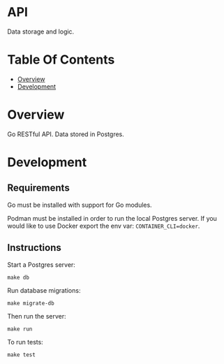 # API
Data storage and logic.

# Table Of Contents
- [Overview](#overview)
- [Development](#development)

# Overview
Go RESTful API. Data stored in Postgres.

# Development
## Requirements
Go must be installed with support for Go modules.

Podman must be installed in order to run the local Postgres server. If you would
like to use Docker export the env var: `CONTAINER_CLI=docker`.

## Instructions
Start a Postgres server:

```
make db
```

Run database migrations:

```
make migrate-db
```

Then run the server:

```
make run
```

To run tests:

```
make test
```
